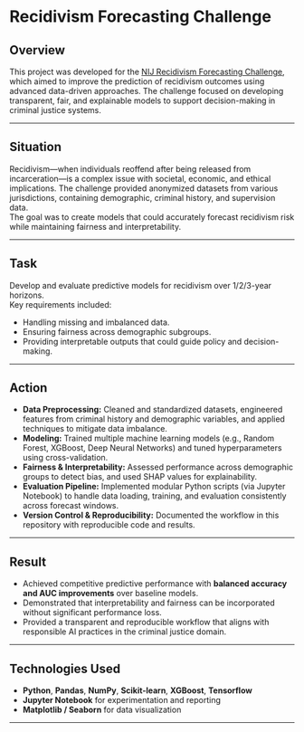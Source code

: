 # Recidivism Forecasting Challenge

## Overview
This project was developed for the [NIJ Recidivism Forecasting Challenge](https://nij.ojp.gov/funding/recidivism-forecasting-challenge), which aimed to improve the prediction of recidivism outcomes using advanced data-driven approaches. The challenge focused on developing transparent, fair, and explainable models to support decision-making in criminal justice systems.

---

## Situation
Recidivism—when individuals reoffend after being released from incarceration—is a complex issue with societal, economic, and ethical implications. The challenge provided anonymized datasets from various jurisdictions, containing demographic, criminal history, and supervision data.  
The goal was to create models that could accurately forecast recidivism risk while maintaining fairness and interpretability.

---

## Task
Develop and evaluate predictive models for recidivism over 1/2/3-year horizons.  
Key requirements included:
- Handling missing and imbalanced data.
- Ensuring fairness across demographic subgroups.
- Providing interpretable outputs that could guide policy and decision-making.

---

## Action
- **Data Preprocessing:** Cleaned and standardized datasets, engineered features from criminal history and demographic variables, and applied techniques to mitigate data imbalance.  
- **Modeling:** Trained multiple machine learning models (e.g., Random Forest, XGBoost, Deep Neural Networks) and tuned hyperparameters using cross-validation.  
- **Fairness & Interpretability:** Assessed performance across demographic groups to detect bias, and used SHAP values for explainability.  
- **Evaluation Pipeline:** Implemented modular Python scripts (via Jupyter Notebook) to handle data loading, training, and evaluation consistently across forecast windows.  
- **Version Control & Reproducibility:** Documented the workflow in this repository with reproducible code and results.

---

## Result
- Achieved competitive predictive performance with **balanced accuracy and AUC improvements** over baseline models.  
- Demonstrated that interpretability and fairness can be incorporated without significant performance loss.  
- Provided a transparent and reproducible workflow that aligns with responsible AI practices in the criminal justice domain.

---

## Technologies Used
- **Python**, **Pandas**, **NumPy**, **Scikit-learn**, **XGBoost**, **Tensorflow**
- **Jupyter Notebook** for experimentation and reporting
- **Matplotlib / Seaborn** for data visualization

---
